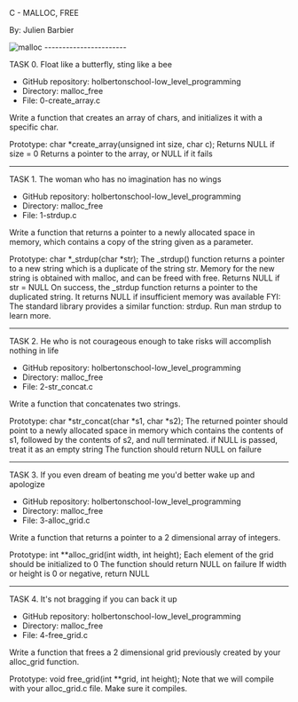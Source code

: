 C - MALLOC, FREE

By: Julien Barbier

<img src="https://miro.medium.com/v2/resize:fit:1400/1*7lBxAamBlTEtKNdr1MOgPQ.jpeg" alt="malloc">
-----------------------

TASK 0. Float like a butterfly, sting like a bee

- GitHub repository: holbertonschool-low_level_programming
- Directory: malloc_free
- File: 0-create_array.c

Write a function that creates an array of chars, and initializes it with a
specific char.

Prototype: char *create_array(unsigned int size, char c);
Returns NULL if size = 0
Returns a pointer to the array, or NULL if it fails

------------------------

TASK 1. The woman who has no imagination has no wings

- GitHub repository: holbertonschool-low_level_programming
- Directory: malloc_free
- File: 1-strdup.c

Write a function that returns a pointer to a newly allocated space in memory,
which contains a copy of the string given as a parameter.

Prototype: char *_strdup(char *str);
The _strdup() function returns a pointer to a new string which is a duplicate of
 the string str. Memory for the new string is obtained with malloc,
 and can be freed with free.
Returns NULL if str = NULL
On success, the _strdup function returns a pointer to the duplicated string.
It returns NULL if insufficient memory was available
FYI: The standard library provides a similar function: strdup. Run man strdup
to learn more.

------------------------

TASK 2. He who is not courageous enough to take risks will accomplish nothing
in life

- GitHub repository: holbertonschool-low_level_programming
- Directory: malloc_free
- File: 2-str_concat.c

Write a function that concatenates two strings.

Prototype: char *str_concat(char *s1, char *s2);
The returned pointer should point to a newly allocated space in memory
which contains the contents of s1, followed by the contents of s2,
and null terminated. if NULL is passed, treat it as an empty string
The function should return NULL on failure

-------------------------

TASK 3. If you even dream of beating me you'd better wake up and apologize

- GitHub repository: holbertonschool-low_level_programming
- Directory: malloc_free
- File: 3-alloc_grid.c

Write a function that returns a pointer to a 2 dimensional array of integers.

Prototype: int **alloc_grid(int width, int height);
Each element of the grid should be initialized to 0
The function should return NULL on failure
If width or height is 0 or negative, return NULL

--------------------------

TASK 4. It's not bragging if you can back it up

- GitHub repository: holbertonschool-low_level_programming
- Directory: malloc_free
- File: 4-free_grid.c

Write a function that frees a 2 dimensional grid previously created
by your alloc_grid function.

Prototype: void free_grid(int **grid, int height);
Note that we will compile with your alloc_grid.c file. Make sure it compiles.
